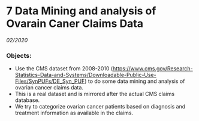 # 7 Data Mining and analysis of Ovarain Caner Claims Data
*02/2020*

### Objects:  
  * Use the CMS dataset from 2008-2010 (https://www.cms.gov/Research-Statistics-Data-and-Systems/Downloadable-Public-Use-Files/SynPUFs/DE_Syn_PUF) to do some data mining and analysis of ovarian cancer claims data.  
  * This is a real dataset and is mirrored after the actual CMS claims database.    
  * We try to categorize ovarian cancer patients based on diagnosis and treatment information as available in the claims.  
